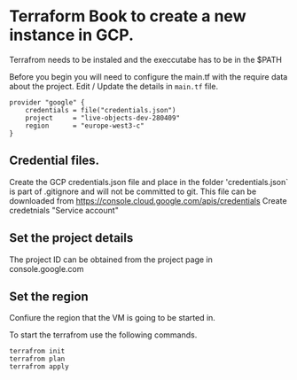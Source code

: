 # Terraform Book to create a new instance in GCP. 
Terrafrom needs to be instaled and the execcutabe has to be in the $PATH 

Before you begin you will need to configure the main.tf with the require data about the project. Edit / Update the details in `main.tf` file. 

```
provider "google" {
    credentials = file("credentials.json")
    project     = "live-objects-dev-280409"
    region      = "europe-west3-c"
}
```
## Credential files.
Create the GCP credentials.json file and place in the folder 
'credentials.json` is part of .gitignore and will not be committed to git.
This file can be downloaded from https://console.cloud.google.com/apis/credentials 
Create credetnials "Service account" 

## Set the  project details 
The project ID can be obtained from the project page in console.google.com
## Set the region 
Confiure the region that the VM  is going to be started in. 

To start the terrafrom use the following commands. 

```
terrafrom init 
terrafrom plan 
terrafrom apply 
```